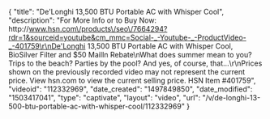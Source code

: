 {
    "title": "De'Longhi 13,500 BTU Portable AC with Whisper Cool",
    "description": "For More Info or to Buy Now: http:\/\/www.hsn.com\/products\/seo\/7664294?rdr=1&sourceid=youtube&cm_mmc=Social-_-Youtube-_-ProductVideo-_-401759\r\nDe'Longhi 13,500 BTU Portable AC with Whisper Cool, BioSilver Filter and $50 MailIn Rebate\nWhat does summer mean to you? Trips to the beach? Parties by the pool? And yes, of course, that...\r\nPrices shown on the previously recorded video may not represent the current price.  View hsn.com to view the current selling price. HSN Item #401759",
    "videoid": "112332969",
    "date_created": "1497849850",
    "date_modified": "1503417041",
    "type": "captivate",
    "layout": "video",
    "url": "\/v\/de-longhi-13-500-btu-portable-ac-with-whisper-cool\/112332969"
}